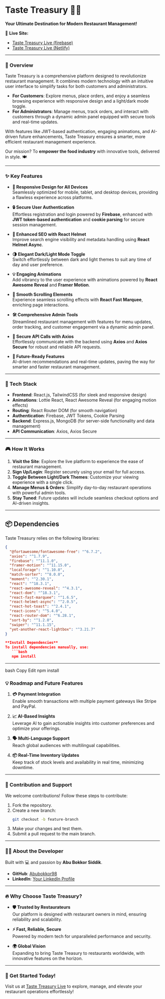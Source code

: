# **Taste Treasury** 🥘🍴

**Your Ultimate Destination for Modern Restaurant Management!**

🔗 **Live Site:**

- [Taste Treasury Live (firebase)](https://assignment-11-7312b.web.app/)
- [Taste Treasury Live (Netlify)](https://taste-treasury.netlify.app/)

---

### **🚀 Overview**  

Taste Treasury is a comprehensive platform designed to revolutionize restaurant management. It combines modern technology with an intuitive user interface to simplify tasks for both customers and administrators.  

- **For Customers**: Explore menus, place orders, and enjoy a seamless browsing experience with responsive design and a light/dark mode toggle.  
- **For Administrators**: Manage menus, track orders, and interact with customers through a dynamic admin panel equipped with secure tools and real-time updates.  

With features like JWT-based authentication, engaging animations, and AI-driven future enhancements, Taste Treasury ensures a smarter, more efficient restaurant management experience.

Our mission? To **empower the food industry** with innovative tools, delivered in style. 🍽️

---

### **✨ Key Features**  

- **🌟 Responsive Design for All Devices**  
  Seamlessly optimized for mobile, tablet, and desktop devices, providing a flawless experience across platforms.  

- **🔒 Secure User Authentication**  
  Effortless registration and login powered by **Firebase**, enhanced with **JWT token-based authentication** and **cookie parsing** for secure session management.  

- **🧠 Enhanced SEO with React Helmet**  
  Improve search engine visibility and metadata handling using **React Helmet Async**.  

- **🌗 Elegant Dark/Light Mode Toggle**  
  Switch effortlessly between dark and light themes to suit any time of day and user preference.  

- **💡 Engaging Animations**  
  Add vibrancy to the user experience with animations powered by **React Awesome Reveal** and **Framer Motion**.  

- **🚀 Smooth Scrolling Elements**  
  Experience seamless scrolling effects with **React Fast Marquee**, enriching page interactions.  

- **🛠️ Comprehensive Admin Tools**  
  Streamlined restaurant management with features for menu updates, order tracking, and customer engagement via a dynamic admin panel.  

- **📡 Secure API Calls with Axios**  
  Effortlessly communicate with the backend using **Axios** and **Axios Secure** for robust and reliable API requests.  

- **🎯 Future-Ready Features**  
  AI-driven recommendations and real-time updates, paving the way for smarter and faster restaurant management.  


---

### **🚀 Tech Stack**

- **Frontend**: React.js, TailwindCSS (for sleek and responsive design)
- **Animations**: Lottie React, React Awesome Reveal (for engaging motion effects)
- **Routing**: React Router DOM (for smooth navigation)
- **Authentication**: Firebase, JWT Tokens, Cookie Parsing
- **Backend**: Express.js, MongoDB (for server-side functionality and data management)
- **API Communication**: Axios, Axios Secure 
---

### **🎮 How It Works**

1. **Visit the Site**: Explore the live platform to experience the ease of restaurant management.
2. **Sign Up/Login**: Register securely using your email for full access.
3. **Toggle Between Light/Dark Themes**: Customize your viewing experience with a single click.
4. **Manage Menus & Orders**: Simplify day-to-day restaurant operations with powerful admin tools.
5. **Stay Tuned**: Future updates will include seamless checkout options and AI-driven insights.

---

## 📦 Dependencies
Taste Treasury relies on the following libraries:

```json
{
  "@fortawesome/fontawesome-free": "^6.7.2",
  "axios": "^1.7.9",
  "firebase": "^11.1.0",
  "framer-motion": "^11.15.0",
  "localforage": "^1.10.0",
  "match-sorter": "^8.0.0",
  "moment": "^2.30.1",
  "react": "^18.3.1",
  "react-awesome-reveal": "^4.3.1",
  "react-dom": "^18.3.1",
  "react-fast-marquee": "^1.6.5",
  "react-helmet-async": "^2.0.5",
  "react-hot-toast": "^2.4.1",
  "react-icons": "^5.4.0",
  "react-router-dom": "^6.28.1",
  "sort-by": "^1.2.0",
  "swiper": "^11.1.15",
  "yet-another-react-lightbox": "^3.21.7"
}

**Install Dependencies**
To install dependencies manually, use:
   ```bash
   npm install
   ```

---

bash
Copy
Edit
npm install

### **💡 Roadmap and Future Features**

1. **💳 Payment Integration**  
   Enable smooth transactions with multiple payment gateways like Stripe and PayPal.

2. **📈 AI-Based Insights**  
   Leverage AI to gain actionable insights into customer preferences and optimize your offerings.

3. **🗣️ Multi-Language Support**  
   Reach global audiences with multilingual capabilities.

4. **📦 Real-Time Inventory Updates**  
   Keep track of stock levels and availability in real time, minimizing downtime.

---

### **👥 Contribution and Support**

We welcome contributions! Follow these steps to contribute:

1. Fork the repository.
2. Create a new branch:
   ```bash
   git checkout -b feature-branch
   ```
3. Make your changes and test them.
4. Submit a pull request to the main branch.

---

### **🙋‍♂️ About the Developer**

Built with 💻 and passion by **Abu Bokkor Siddik**.

- **GitHub**: [Abubokkor98](https://github.com/Abubokkor98)
- **LinkedIn**: [Your LinkedIn Profile](https://www.linkedin.com/in/abubokkor)

---

### **🔥 Why Choose Taste Treasury?**

- **🛡️ Trusted by Restaurateurs**  
  Our platform is designed with restaurant owners in mind, ensuring reliability and scalability.

- **⚡ Fast, Reliable, Secure**  
  Powered by modern tech for unparalleled performance and security.

- **🌍 Global Vision**  
  Expanding to bring Taste Treasury to restaurants worldwide, with innovative features on the horizon.

---

### **🎯 Get Started Today!**

Visit us at [Taste Treasury Live](#) to explore, manage, and elevate your restaurant operations effortlessly!
